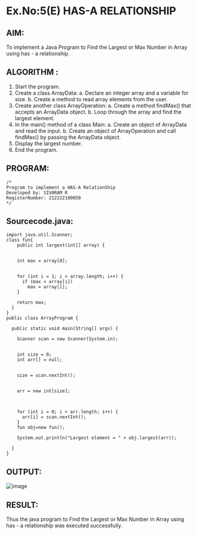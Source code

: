 # Ex.No:5(E) HAS-A RELATIONSHIP
## AIM:
To implement a  Java Program to Find the Largest or Max Number in Array using has - a relationship.
## ALGORITHM :
1.	Start the program.
2.	Create a class ArrayData:
a.	Declare an integer array and a variable for size.
b.	Create a method to read array elements from the user.
3.	Create another class ArrayOperation:
a.	Create a method findMax() that accepts an ArrayData object.
b.	Loop through the array and find the largest element.
4.	In the main() method of a class Main:
a.	Create an object of ArrayData and read the input.
b.	Create an object of ArrayOperation and call findMax() by passing the ArrayData object.
5.	Display the largest number.
6.	End the program.



## PROGRAM:
 ```
/*
Program to implement a HAS-A RelationShip
Developed by: SIVARAM R
RegisterNumber: 212222100050
*/
```

## Sourcecode.java:
```
import java.util.Scanner;
class fun{
    public int largest(int[] array) {
    
    
    int max = array[0];

   
    for (int i = 1; i < array.length; i++) {
      if (max < array[i])
        max = array[i];
    }

    return max;
  }
}
public class ArrayProgram {

  public static void main(String[] args) {
   
    Scanner scan = new Scanner(System.in);

    
    int size = 0;
    int arr[] = null;

   
    size = scan.nextInt();

   
    arr = new int[size];

  
  
    for (int i = 0; i < arr.length; i++) {
      arr[i] = scan.nextInt();
    }
    fun obj=new fun();
   
    System.out.println("Largest element = " + obj.largest(arr));

  }
}
```

## OUTPUT:

![image](https://github.com/user-attachments/assets/7c18ff67-c7e8-4e8f-8ea6-36738cac64e9)


## RESULT:
Thus the java program to Find the Largest or Max Number in Array using has - a relationship was executed successfully. 
